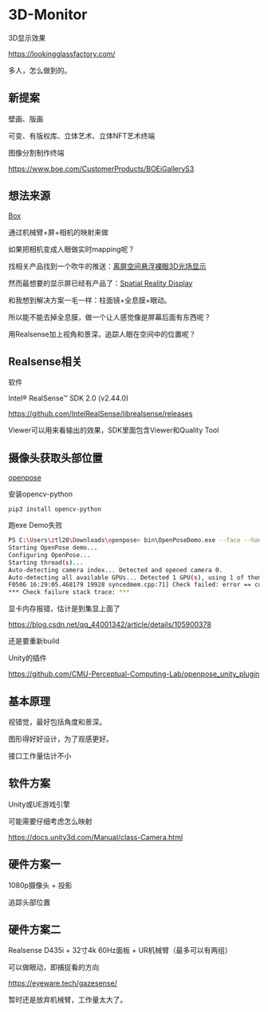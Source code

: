# 3D-Monitor
3D显示效果

https://lookingglassfactory.com/

多人，怎么做到的。



## 新提案

壁画、版画

可变、有版权库、立体艺术、立体NFT艺术终端

图像分割制作终端

https://www.boe.com/CustomerProducts/BOEiGalleryS3





## 想法来源

[Box](https://youtu.be/lX6JcybgDFo)

通过机械臂+屏+相机的映射来做

如果把相机变成人眼做实时mapping呢？



找相关产品找到一个吹牛的推送：[离屏空间悬浮裸眼3D光场显示](https://mp.weixin.qq.com/s?__biz=MjM5OTg4ODIxNA==&mid=2662496414&idx=1&sn=07e6dc1f97c2a9a88b058adc160550a8)

然而最想要的显示屏已经有产品了：[Spatial Reality Display](https://www.sony.com/electronics/spatial-reality-display/elf-sr1)

和我想到解决方案一毛一样：柱面镜+全息膜+眼动。

所以能不能去掉全息膜，做一个让人感觉像是屏幕后面有东西呢？

用Realsense加上视角和景深，追踪人眼在空间中的位置呢？



## Realsense相关

软件

Intel® RealSense™ SDK 2.0 (v2.44.0)

https://github.com/IntelRealSense/librealsense/releases

Viewer可以用来看输出的效果，SDK里面包含Viewer和Quality Tool



## 摄像头获取头部位置

[openpose](https://github.com/CMU-Perceptual-Computing-Lab/openpose)

安装opencv-python

```shell
pip3 install opencv-python
```

跑exe Demo失败

```sh
PS C:\Users\ztl20\Downloads\openpose> bin\OpenPoseDemo.exe --face --hand
Starting OpenPose demo...
Configuring OpenPose...
Starting thread(s)...
Auto-detecting camera index... Detected and opened camera 0.
Auto-detecting all available GPUs... Detected 1 GPU(s), using 1 of them starting at GPU 0.
F0506 16:29:05.468179 19928 syncedmem.cpp:71] Check failed: error == cudaSuccess (2 vs. 0)  out of memory
*** Check failure stack trace: ***
```

显卡内存报错，估计是到集显上面了

https://blog.csdn.net/qq_44001342/article/details/105900378

还是要重新build



Unity的插件

https://github.com/CMU-Perceptual-Computing-Lab/openpose_unity_plugin



## 基本原理

视错觉，最好包括角度和景深。

图形得好好设计，为了观感更好。

接口工作量估计不小



## 软件方案

Unity或UE游戏引擎

可能需要仔细考虑怎么映射

https://docs.unity3d.com/Manual/class-Camera.html



## 硬件方案一

1080p摄像头 + 投影

追踪头部位置



## 硬件方案二

Realsense D435i + 32寸4k 60Hz面板 + UR机械臂（最多可以有两组）

可以做眼动，即捕捉看的方向

https://eyeware.tech/gazesense/

暂时还是放弃机械臂，工作量太大了。
